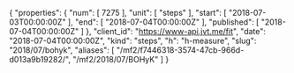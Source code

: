{
  "properties": {
    "num": [
      7275
    ],
    "unit": [
      "steps"
    ],
    "start": [
      "2018-07-03T00:00:00Z"
    ],
    "end": [
      "2018-07-04T00:00:00Z"
    ],
    "published": [
      "2018-07-04T00:00:00Z"
    ]
  },
  "client_id": "https://www-api.jvt.me/fit",
  "date": "2018-07-04T00:00:00Z",
  "kind": "steps",
  "h": "h-measure",
  "slug": "2018/07/bohyk",
  "aliases": [
    "/mf2/f7446318-3574-47cb-966d-d013a9b19282/",
    "/mf2/2018/07/BOHyK"
  ]
}
